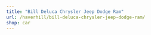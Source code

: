 ```yaml
---
title: "Bill Deluca Chrysler Jeep Dodge Ram"
url: /haverhill/bill-deluca-chrysler-jeep-dodge-ram/
shop: car
---
```

